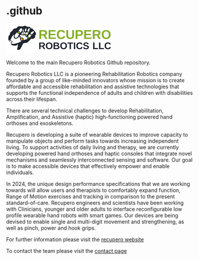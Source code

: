# .github
![alt text](https://github.com/Recupero-Robotics/.github/blob/main/RecuperoLogo.png?raw=true)

Welcome to the main Recupero Robotics Github repository.

Recupero Robotics LLC is a pioneering Rehabilitation Robotics company founded by a group of like-minded innovators whose mission is to create affordable and accessible rehabilitation and assistive technologies that supports the functional independence of adults and children with disabilities across their lifespan.

There are several technical challenges to develop Rehabilitation, Amplification, and Assistive (haptic) high-functioning powered hand orthoses and exoskeletons.  

Recupero is developing a suite of wearable devices to improve capacity to manipulate objects and perform tasks towards increasing independent living. To support activities of daily living and therapy, we are currently developing powered hand orthoses and haptic consoles that integrate novel mechanisms and seamlessly interconnected sensing and software. Our goal is to make accessible devices that effectively empower and enable individuals. 

In 2024, the unique design performance specifications that we are working towards will allow users and therapists to comfortably expand function, Range of Motion exercises and tracking in comparison to the present standard-of-care. Recupero engineers and scientists have been working with Clinicians, younger and older adults to interface reconfigurable low profile wearable hand robots with smart games. Our devices are being devised to enable single and multi-digit movement and strengthening, as well as pinch, power and hook grips. 

For further information please visit the [recupero website](https://recuperorobotics.com/)

To contact the team please visit the [contact page](https://recuperorobotics.com/contact-us-1)
